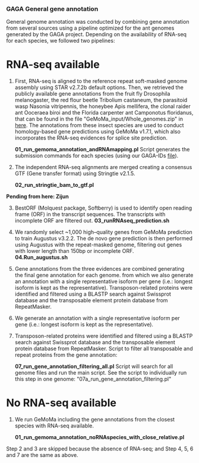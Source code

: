 ### GAGA General gene annotation

General genome annotation was conducted by combining gene annotation from several sources using a pipeline optimized for the ant genomes generated by the GAGA project. Depending on the availability of RNA-seq for each species, we followed two pipelines:

# RNA-seq available

1.  First, RNA-seq is aligned to the reference repeat soft-masked genome assembly using STAR v2.7.2b default options. Then, we retrieved the publicly available gene annotations from the fruit fly Drosophila melanogaster, the red flour beetle Tribolium castaneum, the parasitoid wasp Nasonia vitripennis, the honeybee Apis mellifera, the clonal raider ant Ooceraea biroi and the Florida carpenter ant Camponotus floridanus, that can be found in the file "GeMoMa_input/Whole_genomes.zip" in [here](https://sid.erda.dk/sharelink/EJZrYWKPrj). The annotations from these insect species are used to conduct homology-based gene predictions using GeMoMa v1.7.1, which also incorporates the RNA-seq evidences for splice site prediction.
	
	**01_run_gemoma_annotation_andRNAmapping.pl** Script generates the submission commands for each species (using our GAGA-IDs [file](GAGA-ID_all.txt)).


2. The independent RNA-seq alignments are merged creating a consensus GTF (Gene transfer format) using Stringtie v2.1.5.
	
	**02_run_stringtie_bam_to_gtf.pl**

**Pending from here: Zijun**

3. BestORF (Molquest package, Softberry) is used to identify open reading frame (ORF) in the transcript sequences. The transcripts with incomplete ORF are filtered out.
  **03_runRNAseq_prediction.sh**
  
4. We randomly select \~1,000 high–quality genes from GeMoMa prediction to train Augustus v3.2.2. The de novo gene prediction is then performed using Augustus with the repeat-masked genome, filtering out genes with lower length than 150bp or incomplete ORF.  
  **04.Run_augustus.sh**

5. Gene annotations from the three evidences are combined generating the final gene annotation for each genome. from which we also generate an annotation with a single representative isoform per gene (i.e.: longest isoform is kept as the representative). Transposon-related proteins were identified and filtered using a BLASTP search against Swissprot database and the transposable element protein database from RepeatMasker.

6. We generate an annotation with a single representative isoform per gene (i.e.: longest isoform is kept as the representative).


7. Transposon-related proteins were identified and filtered using a BLASTP search against Swissprot database and the transposable element protein database from RepeatMasker. Script to filter all transposable and repeat proteins from the gene annotation:
	
	**07_run_gene_annotation_filtering_all.pl** Script will search for all genome files and run the main script. See the script to individually run this step in one genome: "07a_run_gene_annotation_filtering.pl" 


# No RNA-seq available

1. We run GeMoMa including the gene annotations from the closest species with RNA-seq available. 
	
	**01_run_gemoma_annotation_noRNAspecies_with_close_relative.pl**

Step 2 and 3 are skipped because the absence of RNA-seq; and Step 4, 5, 6 and 7 are the same as above.

